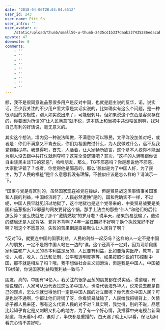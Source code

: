 ```yaml
---
date: '2018-04-06T20:03:04.651Z'
user_id: 243
user_name: Pitt Sh
user_intro: ''
user_avatar: >-
    /static/upload/thumb/small50-u-thumb-2435cd1b337daab237435286edacabec2ef4b40b18f.png
upvote: 47
downvote: 0
comments:
    - ''
    - ''
    - ''
    - ''
    - ''
    - ''
    - ''
    - ''
    - ''
---
```


额，我不是很同意说品葱很多用户是反对中国，也就是题主说的反华，诺，说实话，至少我关注的不少用户里大家是实话实说的，比如确实有这么个问题，是一种很顽固的劣根性，别人如实说出来了，可能很刺耳，但如果说这个东西是客观存在的，你要因为所谓的“让人民满意”就不说，这本质上和当初中共没啥区别啊，找对自己有利的好话说，毫无意义的。

其实这个想法，墙内另一种说法叫做，不满意你可以移民，太平洋没加盖对吧，或者是：你们不满意又不肯去反，你们为祖国做过什么，为人民做过什么，远不及我党鞠躬尽瘁。我觉得吧，首先，人活着，让大家畅所欲言，这个基本人权你不能因为别人没去跟中共打仗就剥夺吧？这完全没逻辑吧？其次，“这样的人满嘴跟你谈自由谈民主谈TG的邪恶”，哈哈朋友，那么，TG不邪恶吗？你是想说他不邪恶，大家批评错了？或者，你觉得他是邪恶的，那么“貌似是为了中国人好，为了民主，为了人民的福祉”是什么意思我没有理解，不貌似应该是怎么样的？请演示一下。

“国家与党是有区别的，虽然国家现在被党在操纵，但是贸易战这类事情事关国家和人民的利益，中国经济跨了，人民必然遭殃”是的，国和党确实不一样，不过呢，中国人民早就见识过地狱了，这个地狱也是这个党带来的，中美贸易战要是美国和品葱指出TG邪恶的网友要背这个锅，那手上沾血的那些“伟人”和他们的后代怎么算？这么快就忘了那个“激情燃烧”的岁月啦？说半天，结果贸易战输了，遭殃的结局还是人民背咯，党背不背啊？4年一届任期好不好啊？换个执政党好不好啊？哦这个不愿意的，失败的苦果倒是直接默认让人民背了啊？

  

“反对TG，就要连中国的国家利益，人民的利益一起反吗？这样的人一定不是中国人的朋友，一定不是跟中国人站在一边的”诶，这个还真不一定对，因为现阶段国家利益和广大人民的基本利益是反的，人民要有利益，比如要落实医疗，教育，言论，人权，收入，立法和法制，公平和透明度等等，如果按照你说的TG控制中国，那不就是相左了吗？哦，我不想做社会主义润滑油，但是我是中国人，中国被TG绑架，你说国家利益和我利益一致吗？

  

朋友，真的，中国有14亿人，我关注的很多品葱的朋友都在说实话，讲道理，有理说理的，人家可从没代表过这么多中国人，也没代表海外华人，说来说去都是自己的观点，怎么你就觉得他们一定是中国人民的对立面呢？你代表全中国人民？可是也说不通啊，你都让他们背锅了呀，你看贸易战输了，人民给我把锅背上，欠债赤子都人民来还，哪有这么代表人民的对不对？其实啊，我觉得，别的不说，品葱比起知乎肯定是又刺眼又扎心的地方，为了有一个好心情，我推荐中央电视台新闻频道，每天看5小时，诶对了，半夜都是重播的，白天漏了晚上可以看，保证起码看完心情不差好吧。
